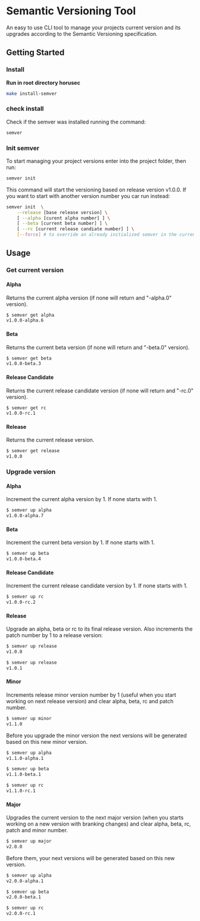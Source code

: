 # Semantic Versioning Tool

An easy to use CLI tool to manage your projects current version and its upgrades according to the Semantic Versioning specification.


## Getting Started

### Install
**Run in root directory horusec**
```sh
make install-semver
```

### check install
Check if the semver was installed running the command:
```sh
semver 
```


### Init semver
To start managing your project versions enter into the project folder, then run:
```sh
semver init
```

This command will start the versioning based on release version v1.0.0. If you want to start with another version number you car run instead:
```sh
semver init  \
    --release [base release version] \
    [ --alpha [curent alpha number] ] \
    [ --beta [current beta number] ] \
    [ --rc [current release candiate number] ] \
    [--force] # to override an already initialized semver in the current directory.
```


## Usage

### Get current version
#### Alpha
Returns the current alpha version (if none will return and "-alpha.0" version).
```sh
$ semver get alpha
v1.0.0-alpha.6
```

#### Beta
Returns the current beta version (if none will return and "-beta.0" version).
```sh
$ semver get beta
v1.0.0-beta.3
```

#### Release Candidate
Returns the current release candidate version (if none will return and "-rc.0" version).
```sh
$ semver get rc
v1.0.0-rc.1
```

#### Release
Returns the current release version.
```sh
$ semver get release
v1.0.0
```

### Upgrade version
#### Alpha
Increment the current alpha version by 1. If none starts with 1.
```sh
$ semver up alpha
v1.0.0-alpha.7
```

#### Beta
Increment the current beta version by 1. If none starts with 1.
```sh
$ semver up beta
v1.0.0-beta.4
```

#### Release Candidate
Increment the current release candidate version by 1. If none starts with 1.
```sh
$ semver up rc
v1.0.0-rc.2
```

#### Release
Upgrade an alpha, beta or rc to its final release version. Also increments the patch number by 1 to a release version:
```sh
$ semver up release
v1.0.0

$ semver up release
v1.0.1
```

#### Minor
Increments release minor version number by 1 (useful when you start working on next release version) and clear alpha, beta, rc and patch number.
```sh
$ semver up minor
v1.1.0
```

Before you upgrade the minor version the next versions will be generated based on this new minor version.
```sh
$ semver up alpha
v1.1.0-alpha.1

$ semver up beta
v1.1.0-beta.1

$ semver up rc
v1.1.0-rc.1
```

#### Major
Upgrades the current version to the next major version (when you starts working on a new version with branking changes) and clear alpha, beta, rc, patch and minor number.
```sh
$ semver up major
v2.0.0
```

Before them, your next versions will be generated based on this new version.
```sh
$ semver up alpha
v2.0.0-alpha.1

$ semver up beta
v2.0.0-beta.1

$ semver up rc
v2.0.0-rc.1
```
